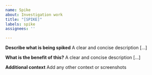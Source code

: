 ```yaml
---
name: Spike
about: Investigation work
title: "[SPIKE]"
labels: spike
assignees: ''

---
```


**Describe what is being spiked**
A clear and concise description [...]

**What is the benefit of this?**
A clear and concise description [...]

**Additional context**
Add any other context or screenshots
